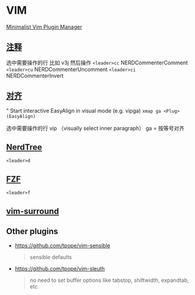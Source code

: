 # VIM

[Minimalist Vim Plugin Manager](https://github.com/junegunn/vim-plug)

## [注释](https://github.com/preservim/nerdcommenter)

选中需要操作的行 比如 v3j 然后操作
`<leader>cc`  NERDCommenterComment
`<leader>cu`  NERDCommenterUncomment
`<leader>ci`  NERDCommenterInvert

## [对齐](https://github.com/junegunn/vim-easy-align)

" Start interactive EasyAlign in visual mode (e.g. vipga)
`xmap ga <Plug>(EasyAlign)`

选中需要操作的行 vip （visually select inner paragraph）
ga = 按等号对齐

## [NerdTree](https://github.com/preservim/nerdtree)

`<leader>d`


## [FZF](https://github.com/junegunn/fzf.vim)

`<leader>f`

## [vim-surround](https://github.com/tpope/vim-surround)




## Other plugins

- https://github.com/tpope/vim-sensible
    
  > sensible defaults

- https://github.com/tpope/vim-sleuth

  > no need to set buffer options like tabstop, shiftwidth, expandtab, etc
